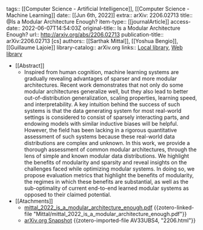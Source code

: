 tags:: [[Computer Science - Artificial Intelligence]], [[Computer Science - Machine Learning]]
date:: [[Jun 6th, 2022]]
extra:: arXiv: 2206.02713
title:: @Is a Modular Architecture Enough?
item-type:: [[journalArticle]]
access-date:: 2022-06-07T14:54:03Z
original-title:: Is a Modular Architecture Enough?
url:: http://arxiv.org/abs/2206.02713
publication-title:: arXiv:2206.02713 [cs]
authors:: [[Sarthak Mittal]], [[Yoshua Bengio]], [[Guillaume Lajoie]]
library-catalog:: arXiv.org
links:: [Local library](zotero://select/library/items/4DNDXBZX), [Web library](https://www.zotero.org/users/8224007/items/4DNDXBZX)

- [[Abstract]]
	- Inspired from human cognition, machine learning systems are gradually revealing advantages of sparser and more modular architectures. Recent work demonstrates that not only do some modular architectures generalize well, but they also lead to better out-of-distribution generalization, scaling properties, learning speed, and interpretability. A key intuition behind the success of such systems is that the data generating system for most real-world settings is considered to consist of sparsely interacting parts, and endowing models with similar inductive biases will be helpful. However, the field has been lacking in a rigorous quantitative assessment of such systems because these real-world data distributions are complex and unknown. In this work, we provide a thorough assessment of common modular architectures, through the lens of simple and known modular data distributions. We highlight the benefits of modularity and sparsity and reveal insights on the challenges faced while optimizing modular systems. In doing so, we propose evaluation metrics that highlight the benefits of modularity, the regimes in which these benefits are substantial, as well as the sub-optimality of current end-to-end learned modular systems as opposed to their claimed potential.
- [[Atachments]]
	- [mittal_2022_is_a_modular_architecture_enough.pdf](zotero://select/library/items/66FDTQVT) {{zotero-linked-file "Mittal/mittal_2022_is_a_modular_architecture_enough.pdf"}}
	- [arXiv.org Snapshot](https://arxiv.org/abs/2206.02713) {{zotero-imported-file AV33UBS4, "2206.html"}}